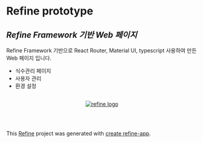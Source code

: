 
# Refine prototype
## _Refine Framework 기반 Web 페이지_

Refine Framework 기반으로 React Router, Material UI, typescript 사용하여 만든 Web 페이지 입니다. 
- 식수관리 페이지 
- 사용자 관리
- 환경 설정

<div align="center" style="margin: 30px;">
    <a href="https://refine.dev">
    <img alt="refine logo" src="https://refine.ams3.cdn.digitaloceanspaces.com/readme/refine-readme-banner.png">
    </a>
</div>
<br/>

This [Refine](https://github.com/refinedev/refine) project was generated with [create refine-app](https://github.com/refinedev/refine/tree/master/packages/create-refine-app).



